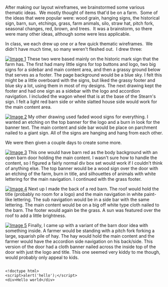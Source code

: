 After making our layout wireframes, we brainstormed some various thematic ideas.  We mostly thought of items that'd be on a farm.  Some of the ideas that were popular were: wood grain, hanging signs, the historical sign, barn, sun, etchings, grass, farm animals, silo, straw hat, pitch fork, seasonal changes, red, brown, and trees.  It was a brainstorm, so there were many other ideas, although some were less applicable.

In class, we each drew up one or a few quick thematic wireframes.  We didn't have much time, so many weren't fleshed out.  I drew three:

<p>
<a href="/image1.jpg"><img src="/image1.jpg" alt="Image 1" title="Image 1" class="alignright" /></a> These two were based mainly on the historic mark sign that the farm has.  The first had many little signs for top buttons and logo, two big signs for a sidebar and main content area, and then a grassy ground below that serves as a footer.  The page background would be a blue sky.  I felt this might be a little overboard with the signs, but liked the grassy footer and blue sky a lot, using them in most of my designs.  The next drawing kept the footer and had one sign as a sidebar with the logo and accordion navigation.  I included the wagon wheel that is at the base of the Stearn's sign.  I felt a light red barn side or white slatted house side would work for the main content area.
</p>
<p style="clear:both;">
<a href="/image2.jpg"><img src="/image2.jpg" alt="Image 2" title="Image 2" class="alignright" /></a> My other drawing used faded wood signs for everything.  I wanted an etching on the top banner for the logo and a burn in look for the banner text.  The main content and side bar would be place on parchment nailed to a giant sign.  All of the signs are hanging and hang from each other.
</p>
<p style="clear:both;">
We were then given a couple days to create some more.
</p>
<p>
<a href="/image3.jpg"><img src="/image3.jpg" alt="Image 3" title="Image 3" class="alignright" /></a> This one would have barn red as the body background with an open barn door holding the main content.  I wasn't sure how to handle the content, so I figured a fairly normal div box set would work if I couldn't think of anything else.  The top banner would be a wood sign over the door with an etching of the farm, burn in title, and silhouettes of animals with white lettering for the main navigation.  I continued with the grass footer.
</p>
<p>
<a href="/image4.jpg"><img src="/image4.jpg" alt="Image 4" title="Image 4" class="alignright" /></a> Next up I made the back of a red barn.  The roof would hold the title (probably no room for a logo) and the main navigation in white paint-like lettering.  The sub navigation would be in a side bar with the same lettering.  The main content would be on a big off white type cloth nailed to the barn.  The footer would again be the grass.  A sun was featured over the roof to add a little brightness.
</p>
<p>
<a href="/image5.jpg"><img src="/image5.jpg" alt="Image 5" title="Image 5" class="alignright" /></a> Finally, I came up with a variant of the barn door idea with something inside.  A farmer would be standing with a pitch fork forking a large, squarish pile of hay.  The hay would hold the main content and the farmer would have the accordion side navigation on his back/side.  This version of the door had a cloth banner nailed across the inside top of the door with just the logo and title.  This one seemed very kiddy to me though, would probably only appeal to kids.
</p>
<pre><code class="language-html">
&lt;!doctype html&gt;
&lt;script&gt;alert('hello');&lt;/script&gt;
&lt;div&gt;Hello world&lt;/div&gt;
</code></pre>
